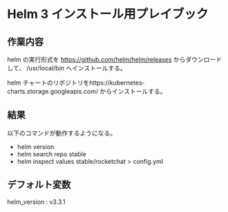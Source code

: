 # Helm 3 インストール用プレイブック

## 作業内容

helm の実行形式を https://github.com/helm/helm/releases からダウンロードして、
/usr/local/bin へインストールする。

helm チャートのリポジトリをhttps://kubernetes-charts.storage.googleapis.com/
からインストールする。


## 結果

以下のコマンドが動作するようになる。

* helm version
* helm search repo stable
* helm inspect values stable/rocketchat > config.yml


## デフォルト変数

helm_version       : v3.3.1


